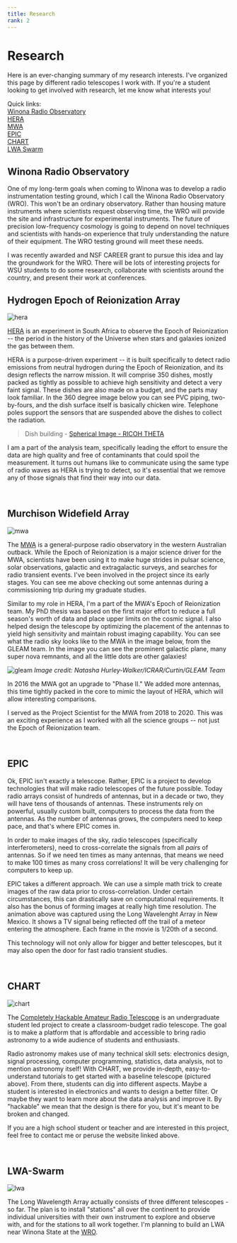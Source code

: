 ```yaml
---
title: Research
rank: 2
---
```

# Research

Here is an ever-changing summary of my research interests.
I've organized this page by different radio telescopes I work with.
If you're a student looking to get involved with research, let me know what interests you!

Quick links:  
[Winona Radio Observatory](#winona-radio-observatory)  
[HERA](#hydrogen-epoch-of-reionization-array)  
[MWA](#murchison-widefield-array)  
[EPIC](#epic)  
[CHART](#chart)  
[LWA Swarm](#lwa-swarm)

## Winona Radio Observatory
One of my long-term goals when coming to Winona was to develop a radio instrumentation testing ground, which I call the Winona Radio Observatory (WRO).
This won't be an ordinary observatory.
Rather than housing mature instruments where scientists request observing time, the WRO will provide the site and infrastructure for experimental instruments.
The future of precision low-frequency cosmology is going to depend on novel techniques and scientists with hands-on experience that truly understanding the nature of their equipment.
The WRO testing ground will meet these needs.

I was recently awarded and NSF CAREER grant to pursue this idea and lay the groundwork for the WRO. There will be lots of interesting projects for WSU students to do some research, collaborate with scientists around the country, and present their work at conferences.

## Hydrogen Epoch of Reionization Array
![hera](media/HERA.jpeg)

[HERA](http://www.reionization.org) is an experiment in South Africa to observe the Epoch of Reionization -- the period in the history of the Universe when stars and galaxies ionized the gas between them.  

HERA is a purpose-driven experiment -- it is built specifically to detect radio emissions from neutral hydrogen during the Epoch of Reionization, and its design reflects the narrow mission.
It will comprise 350 dishes, mostly packed as tightly as possible to achieve high sensitivity and detect a very faint signal.
These dishes are also made on a budget, and the parts may look familiar.
In the 360 degree image below you can see PVC piping, two-by-fours, and the dish surface itself is basically chicken wire.
Telephone poles support the sensors that are suspended above the dishes to collect the radiation.

<blockquote data-width="500" data-height="375" class="ricoh-theta-spherical-image" >Dish building - <a href="https://theta360.com/s/rKdliQGeN0VWWjbhGDvS9fOrI" target="_blank">Spherical Image - RICOH THETA</a></blockquote>
<script async src="https://theta360.com/widgets.js" charset="utf-8"></script>

I am a part of the analysis team, specifically leading the effort to ensure the data are high quality and free of contaminants that could spoil the measurement.
It turns out humans like to communicate using the same type of radio waves as HERA is trying to detect, so it's essential that we remove any of those signals that find their way into our data.

<br>

## Murchison Widefield Array
![mwa](media/MWA.jpeg)

The [MWA](https://www.mwatelescope.org/) is a general-purpose radio observatory in the western Australian outback.
While the Epoch of Reionization is a major science driver for the MWA, scientists have been using it to make huge strides in pulsar science, solar observations, galactic and extragalactic surveys, and searches for radio transient events.
I've been involved in the project since its early stages.
You can see me above checking out some antennas during a commissioning trip during my graduate studies.

Similar to my role in HERA, I'm a part of the MWA's Epoch of Reionization team.
My PhD thesis was based on the first major effort to reduce a full season's worth of data and place upper limits on the cosmic signal.
I also helped design the telescope by optimizing the placement of the antennas to yield high sensitivity and maintain robust imaging capability.
You can see what the radio sky looks like to the MWA in the image below, from the GLEAM team.
In the image you can see the prominent galactic plane, many super nova remnants, and all the little dots are other galaxies!

<!-- <img src="https://www.sciencealert.com/images/2019-11/processed/RadioEyeViewOfGalacticCentre_1024.jpg" alt="GLEAM"> -->
![gleam](https://www.sciencealert.com/images/2019-11/processed/RadioEyeViewOfGalacticCentre_1024.jpg)
*Image credit: Natasha Hurley-Walker/ICRAR/Curtin/GLEAM Team*

In 2016 the MWA got an upgrade to "Phase II."
We added more antennas, this time tightly packed in the core to mimic the layout of HERA, which will allow interesting comparisons.

I served as the Project Scientist for the MWA from 2018 to 2020.
This was an exciting experience as I worked with all the science groups -- not just the Epoch of Reionization team.

<br>

## EPIC

Ok, EPIC isn't exactly a telescope.
Rather, EPIC is a project to develop technologies that will make radio telescopes of the future possible.
Today radio arrays consist of hundreds of antennas, but in a decade or two, they will have tens of thousands of antennas.
These instruments rely on powerful, usually custom built, computers to process the data from the antennas.
As the number of antennas grows, the computers need to keep pace, and that's where EPIC comes in.

<blockquote data-width="500" data-height="375" class="imgur-embed-pub" lang="en" data-id="a/umewybd"><a href="//imgur.com/umewybd"></a></blockquote><script async src="//s.imgur.com/min/embed.js" charset="utf-8"></script>

In order to make images of the sky, radio telescopes (specifically interferometers), need to cross-correlate the signals from all <em>pairs</em> of antennas.
So if we need ten times as many antennas, that means we need to make 100 times as many cross correlations!
It will be very challenging for computers to keep up.

EPIC takes a different approach.
We can use a simple math trick to create images of the raw data prior to cross-correlation.
Under certain circumstances, this can drastically save on computational requirements.
It also has the bonus of forming images at really high time resolution.
The animation above was captured using the Long Wavelenght Array in New Mexico.
It shows a TV signal being reflected off the trail of a meteor entering the atmosphere.
Each frame in the movie is 1/20th of a second.

This technology will not only allow for bigger and better telescopes, but it may also open the door for fast radio transient studies.

<br>

## CHART
![chart](media/CHART.jpeg)

The [Completely Hackable Amateur Radio Telescope](https://astrochart.github.io/) is an undergraduate student led project to create a classroom-budget radio telescope.
The goal is to make a platform that is affordable and accessible to bring radio astronomy to a wide audience of students and enthusiasts.

Radio astronomy makes use of many technical skill sets: electronics design, signal processing, computer programming, statistics, data analysis, not to mention astronomy itself!
With CHART, we provide in-depth, easy-to-understand tutorials to get started with a baseline telescope (pictured above).
From there, students can dig into different aspects.
Maybe a student is interested in electronics and wants to design a better filter.
Or maybe they want to learn more about the data analysis and improve it.
By "hackable" we mean that the design is there for you, but it's meant to be broken and changed.

If you are a high school student or teacher and are interested in this project, feel free to contact me or peruse the website linked above.

<br>

## LWA-Swarm
![lwa](media/LWA.jpeg)

The Long Wavelength Array actually consists of three different telescopes - so far.
The plan is to install "stations" all over the continent to provide individual universities with their own instrument to explore and observe with, and for the stations to all work together.
I'm planning to build an LWA near Winona State at the [WRO](#winona-radio-observatory).
